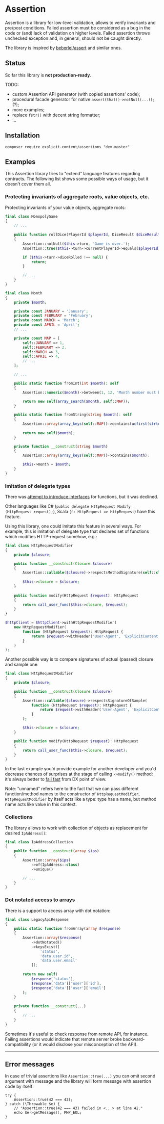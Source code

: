 # Assertion

Assertion is a library for low-level validation, allows to verify invariants and pre/post conditions.
Failed assertion must be considered as a bug in the code or (and) lack of validation on higher levels.
Failed assertion throws unchecked exception and, in general, should not be caught directly.

The library is inspired by [beberlei/assert](https://github.com/beberlei/assert) and similar ones.

## Status

So far this library is **not production-ready**. 

TODO:

- custom Assertion API generator (with copied assertions' code);
- procedural facade generator for native `assert(that()->notNull(...));` (?);
- more examples;
- replace `fstr()` with decent string formatter;
- ...

## Installation

```
composer require explicit-content/assertions "dev-master"
```

## Examples

This Assertion library tries to "extend" language features regarding contracts. The following list shows some possible ways of usage, but it doesn't cover them all.

### Protecting invariants of aggregate roots, value objects, etc.

Protecting invariants of your value objects, aggregate roots:

```php
final class MonopolyGame
{
    // ...
    
    public function rollDice(PlayerId $playerId, DiceResult $diceResult): void
    {
        Assertion::notNull($this->turn, 'Game is over.');
        Assertion::true($this->turn->currentPlayerId->equals($playerId));

        if ($this->turn->diceRolled !== null) {
            return;
        }

        // ...
    }
}
```

```php
final class Month
{
    private $month;

    private const JANUARY = 'January';
    private const FEBRUARY = 'February';
    private const MARCH = 'March';
    private const APRIL = 'April';
    // ...

    private const MAP = [
        self::JANUARY => 1,
        self::FEBRUARY => 2,
        self::MARCH => 3,
        self::APRIL => 4,
        // ...
    ];

    // ...

    public static function fromInt(int $month): self
    {
        Assertion::numeric($month)->between(1, 12, 'Month number must be in 1..12 range.');

        return new self(array_search($month, self::MAP));
    }

    public static function fromString(string $month): self
    {
        Assertion::array(array_keys(self::MAP))->contains(ucfirst(strtolower($month)));
        
        return new self($month);
    }

    private function __construct(string $month)
    {
        Assertion::array(array_keys(self::MAP))->contains($month);

        $this->month = $month;
    }
}
```

### Imitation of delegate types

There was [attempt to introduce interfaces](https://wiki.php.net/rfc/functional-interfaces) for functions, but it was declined.

Other languages like C# (`public delegate HttpRequest Modify (HttpRequest request);`), Scala (`f: HttpRequest => HttpRequest`) have this feature.

Using this library, one could imitate this feature in several ways. For example, this is imitation of delegate type that declares set of functions which modifies HTTP-request somehow, e.g.:

```php
final class HttpRequestModifier
{
    private $closure;

    public function __construct(Closure $closure)
    {
        Assertion::callable($closure)->respectsMethodSignature(self::class, 'modify');
        
        $this->closure = $closure;
    }
    
    public function modify(HttpRequest $request): HttpRequest
    {
        return call_user_func($this->closure, $request);
    }
}

$httpClient = $httpClient->withHttpRequestModifier(
    new HttpRequestModifier(
        function (HttpRequest $request): HttpRequest {
            return $request->withHeader('User-Agent', 'ExplicitContent');
        }
    )
);
```

Another possible way is to compare signatures of actual (passed) closure and sample one:

```php
final class HttpRequestModifier
{
    private $closure;

    public function __construct(Closure $closure)
    {
        Assertion::callable($closure)->respectsSignatureOfSample(
            function (HttpRequest $request): HttpRequest {
                return $request->withHeader('User-Agent', 'ExplicitContent');
            }
        );

        $this->closure = $closure;
    }

    public function modify(HttpRequest $request): HttpRequest
    {
        return call_user_func($this->closure, $request);
    }
}
```

In the last example you'd provide example for another developer and you'd decrease chances of surprises at the stage of calling `->modify()` method: it's always better to [fail fast](https://en.wikipedia.org/wiki/Fail-fast) from DX point of view.

Note: "unnamed" refers here to the fact that we can pass different function/method names to the constructor of `HttpRequestModifier`, `HttpRequestModifier` by itself acts like a type: type has a name, but method name acts like value in this context.

### Collections

The library allows to work with collection of objects as replacement for desired `IpAddress[]`:

```php
final class IpAddressCollection
{
    public function __construct(array $ips)
    {
        Assertion::array($ips)
            ->of(IpAddress::class)
            ->unique()

        // ...
    }
}
```

### Dot notated access to arrays

There is a support to access array with dot notation:

```php
final class LegacyApiResponse
{
    public static function fromArray(array $response)
    {
        Assertion::array($response)
            ->dotNotated()
            ->keysExist([
                'status',
                'data.user.id',
                'data.user.email'
            ]);
        
        return new self(
            $response['status'],
            $response['data']['user']['id'],
            $response['data']['user']['email']
        );
    }
    
    private function __construct(...)
    {
        // ...
    }
}
```

Sometimes it's useful to check response from remote API, for instance. Failing assertions would indicate that remote server broke backward-compatibility (or it would disclose your misconception of the API).

--------------

## Error messages

In case of trivial assertions like `Assertion::true(...)` you can omit second argument with message and the library will form message with assertion code by itself:

```
try {
    Assertion::true(42 === 43);
} catch (\Throwable $e) {
    // "Assertion::true(42 === 43) failed in <...> at line 42."
    echo $e->getMessage(), PHP_EOL;
}
```
